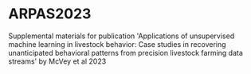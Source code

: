 # ARPAS2023
Supplemental materials for publication 'Applications of unsupervised machine learning in livestock behavior: Case studies in recovering unanticipated behavioral patterns from precision livestock farming data streams' by McVey et al 2023
